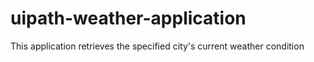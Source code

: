 # uipath-weather-application
This application retrieves the specified city's current weather condition
